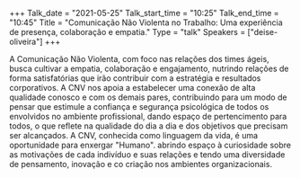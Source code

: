 +++
Talk_date = "2021-05-25"
Talk_start_time = "10:25"
Talk_end_time = "10:45"
Title = "Comunicação Não Violenta no Trabalho: Uma experiência de presença, colaboração e empatia."
Type = "talk"
Speakers = ["deise-oliveira"]
+++

A Comunicação Não Violenta, com foco nas relações dos times ágeis, busca cultivar a empatia, colaboração e engajamento, nutrindo relações de forma satisfatórias que irão contribuir com a estratégia e resultados corporativos. A CNV nos apoia a estabelecer uma conexão de alta qualidade conosco e com os demais pares, contribuindo para um modo de pensar que estimule a confiança e segurança psicológica de todos os envolvidos no ambiente profissional, dando espaço de pertencimento para todos, o que reflete na qualidade do dia a dia e dos objetivos que precisam ser alcançados. A CNV, conhecida como linguagem da vida, é uma oportunidade para enxergar "Humano". abrindo espaço à curiosidade sobre as motivações de cada indivíduo e suas relações e tendo uma diversidade de pensamento, inovação e co criação nos ambientes organizacionais.